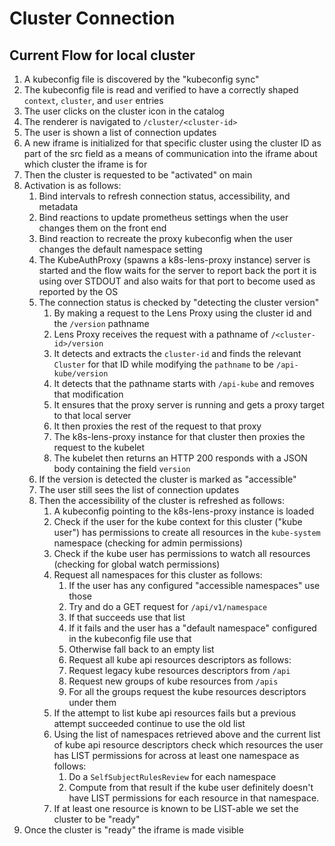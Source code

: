 # Cluster Connection

## Current Flow for local cluster

1. A kubeconfig file is discovered by the "kubeconfig sync"
1. The kubeconfig file is read and verified to have a correctly shaped `context`, `cluster`, and `user` entries
1. The user clicks on the cluster icon in the catalog
1. The renderer is navigated to `/cluster/<cluster-id>`
1. The user is shown a list of connection updates
1. A new iframe is initialized for that specific cluster using the cluster ID as part of the src field as a means of communication into the iframe about which cluster the iframe is for
1. Then the cluster is requested to be "activated" on main
1. Activation is as follows:
    1. Bind intervals to refresh connection status, accessibility, and metadata
    1. Bind reactions to update prometheus settings when the user changes them on the front end
    1. Bind reaction to recreate the proxy kubeconfig when the user changes the default namespace setting
    1. The KubeAuthProxy (spawns a k8s-lens-proxy instance) server is started and the flow waits for the server to report back the port it is using over STDOUT and also waits for that port to become used as reported by the OS
    1. The connection status is checked by "detecting the cluster version"
        1. By making a request to the Lens Proxy using the cluster id and the `/version` pathname
        1. Lens Proxy receives the request with a pathname of `/<cluster-id>/version`
        1. It detects and extracts the `cluster-id` and finds the relevant `Cluster` for that ID while modifying the `pathname` to be `/api-kube/version`
        1. It detects that the pathname starts with `/api-kube` and removes that modification
        1. It ensures that the proxy server is running and gets a proxy target to that local server
        1. It then proxies the rest of the request to that proxy
        1. The k8s-lens-proxy instance for that cluster then proxies the request to the kubelet
        1. The kubelet then returns an HTTP 200 responds with a JSON body containing the field `version`
    1. If the version is detected the cluster is marked as "accessible"
    1. The user still sees the list of connection updates
    1. Then the accessibility of the cluster is refreshed as follows:
          1. A kubeconfig pointing to the k8s-lens-proxy instance is loaded
          1. Check if the user for the kube context for this cluster ("kube user") has permissions to create all resources in the `kube-system` namespace (checking for admin permissions)
          1. Check if the kube user has permissions to watch all resources (checking for global watch permissions)
          1. Request all namespaces for this cluster as follows:
              1. If the user has any configured "accessible namespaces" use those
              1. Try and do a GET request for `/api/v1/namespace`
              1. If that succeeds use that list
              1. If it fails and the user has a "default namespace" configured in the kubeconfig file use that
              1. Otherwise fall back to an empty list
              1. Request all kube api resources descriptors as follows:
              1. Request legacy kube resources descriptors from `/api`
              1. Request new groups of kube resources from `/apis`
              1. For all the groups request the kube resources descriptors under them
          1. If the attempt to list kube api resources fails but a previous attempt succeeded continue to use the old list
          1. Using the list of namespaces retrieved above and the current list of kube api resource descriptors check which resources the user has LIST permissions for across at least one namespace as follows:
              1. Do a `SelfSubjectRulesReview` for each namespace
              1. Compute from that result if the kube user definitely doesn't have LIST permissions for each resource in that namespace.
          1. If at least one resource is known to be LIST-able we set the cluster to be "ready"
1. Once the cluster is "ready" the iframe is made visible
